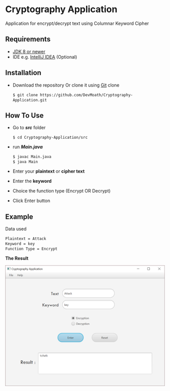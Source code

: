 # Cryptography Application
Application for encrypt/decrypt text using Columnar Keyword Cipher

## Requirements
* [JDK 8 or newer](https://www.oracle.com/technetwork/java/javase/downloads/jdk8-downloads-2133151.html)
* IDE e.g. [IntelliJ IDEA](https://www.jetbrains.com/idea/) (Optional) 

## Installation
* Download the repository Or clone it using [Git](https://git-scm.com/) clone

    ```
    $ git clone https://github.com/DevMoath/Cryptography-Application.git
    ```    
## How To Use
* Go to ***src*** folder  
    ```
    $ cd Cryptography-Application/src
    ```
    
* run ***Main.java***
    ```
    $ javac Main.java
    $ java Main
    ```
  
* Enter your **plaintext** or **cipher text**
* Enter the **keyword**
* Choice the function type (Encrypt OR Decrypt)
* Click Enter button

## Example
Data used
    
    Plaintext = Attack
    Keyword = key
    Function Type = Encrypt
    

**The Result**

![Userinterface](Application-UI.PNG)
